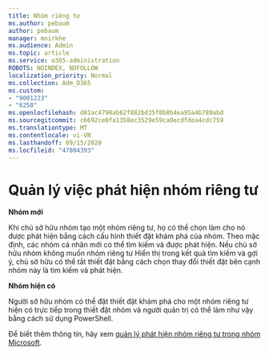 ```yaml
---
title: Nhóm riêng tư
ms.author: pebaum
author: pebaum
manager: mnirkhe
ms.audience: Admin
ms.topic: article
ms.service: o365-administration
ROBOTS: NOINDEX, NOFOLLOW
localization_priority: Normal
ms.collection: Adm_O365
ms.custom:
- "9001223"
- "6258"
ms.openlocfilehash: d81ac4790ab62f882bd35f0b8b4ea95a4b789abd
ms.sourcegitcommit: c6692ce0fa1358ec3529e59ca0ecdfdea4cdc759
ms.translationtype: MT
ms.contentlocale: vi-VN
ms.lasthandoff: 09/15/2020
ms.locfileid: "47804393"
---
```

# <a name="managing-discovery-of-private-teams"></a>Quản lý việc phát hiện nhóm riêng tư

**Nhóm mới**

Khi chủ sở hữu nhóm tạo một nhóm riêng tư, họ có thể chọn làm cho nó được phát hiện bằng cách cấu hình thiết đặt khám phá của nhóm. Theo mặc định, các nhóm cá nhân mới có thể tìm kiếm và được phát hiện. Nếu chủ sở hữu nhóm không muốn nhóm riêng tư Hiển thị trong kết quả tìm kiếm và gợi ý, chủ sở hữu có thể tắt thiết đặt bằng cách chọn thay đổi thiết đặt bên cạnh nhóm này là tìm kiếm và phát hiện.  

**Nhóm hiện có**

Người sở hữu nhóm có thể đặt thiết đặt khám phá cho một nhóm riêng tư hiện có trực tiếp trong thiết đặt nhóm và người quản trị có thể làm như vậy bằng cách sử dụng PowerShell.  

Để biết thêm thông tin, hãy xem  [quản lý phát hiện nhóm riêng tư trong nhóm Microsoft](https://docs.microsoft.com/microsoftteams/manage-discovery-of-private-teams).
